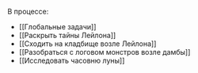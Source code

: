 В процессе:
- [[Глобальные задачи]]
- [[Раскрыть тайны Лейлона]]
- [[Сходить на кладбище возле Лейлона]]
- [[Разобраться с логовом монстров возле дамбы]]
- [[Исследовать часовню луны]]

